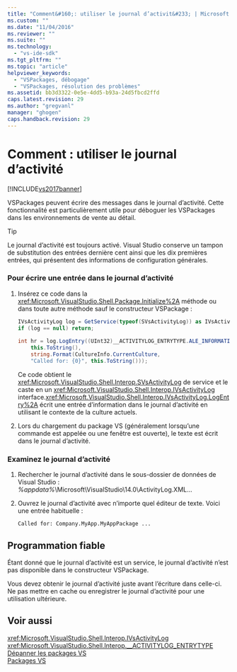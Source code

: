 ```yaml
---
title: "Comment&#160;: utiliser le journal d’activit&#233; | Microsoft Docs"
ms.custom: ""
ms.date: "11/04/2016"
ms.reviewer: ""
ms.suite: ""
ms.technology: 
  - "vs-ide-sdk"
ms.tgt_pltfrm: ""
ms.topic: "article"
helpviewer_keywords: 
  - "VSPackages, débogage"
  - "VSPackages, résolution des problèmes"
ms.assetid: bb3d3322-0e5e-4dd5-b93a-24d5fbcd2ffd
caps.latest.revision: 29
ms.author: "gregvanl"
manager: "ghogen"
caps.handback.revision: 29
---
```

# Comment&#160;: utiliser le journal d’activit&#233;
[!INCLUDE[vs2017banner](../code-quality/includes/vs2017banner.md)]

VSPackages peuvent écrire des messages dans le journal d’activité. Cette fonctionnalité est particulièrement utile pour déboguer les VSPackages dans les environnements de vente au détail.  
  
> [!TIP]
>  Le journal d’activité est toujours activé. Visual Studio conserve un tampon de substitution des entrées dernière cent ainsi que les dix premières entrées, qui présentent des informations de configuration générales.  
  
### Pour écrire une entrée dans le journal d’activité  
  
1.  Insérez ce code dans la <xref:Microsoft.VisualStudio.Shell.Package.Initialize%2A> méthode ou dans toute autre méthode sauf le constructeur VSPackage :  
  
    ```c#  
    IVsActivityLog log = GetService(typeof(SVsActivityLog)) as IVsActivityLog;  
    if (log == null) return;  
  
    int hr = log.LogEntry((UInt32)__ACTIVITYLOG_ENTRYTYPE.ALE_INFORMATION,  
        this.ToString(),  
        string.Format(CultureInfo.CurrentCulture,  
        "Called for: {0}", this.ToString()));  
    ```  
  
     Ce code obtient le <xref:Microsoft.VisualStudio.Shell.Interop.SVsActivityLog> de service et le caste en un <xref:Microsoft.VisualStudio.Shell.Interop.IVsActivityLog> interface.<xref:Microsoft.VisualStudio.Shell.Interop.IVsActivityLog.LogEntry%2A> écrit une entrée d’information dans le journal d’activité en utilisant le contexte de la culture actuels.  
  
2.  Lors du chargement du package VS \(généralement lorsqu’une commande est appelée ou une fenêtre est ouverte\), le texte est écrit dans le journal d’activité.  
  
### Examinez le journal d’activité  
  
1.  Rechercher le journal d’activité dans le sous\-dossier de données de Visual Studio : *%appdata%*\\Microsoft\\VisualStudio\\14.0\\ActivityLog.XML...  
  
2.  Ouvrez le journal d’activité avec n’importe quel éditeur de texte. Voici une entrée habituelle :  
  
    ```  
    Called for: Company.MyApp.MyAppPackage ...  
    ```  
  
## Programmation fiable  
 Étant donné que le journal d’activité est un service, le journal d’activité n’est pas disponible dans le constructeur VSPackage.  
  
 Vous devez obtenir le journal d’activité juste avant l’écriture dans celle\-ci. Ne pas mettre en cache ou enregistrer le journal d’activité pour une utilisation ultérieure.  
  
## Voir aussi  
 <xref:Microsoft.VisualStudio.Shell.Interop.IVsActivityLog>   
 <xref:Microsoft.VisualStudio.Shell.Interop.__ACTIVITYLOG_ENTRYTYPE>   
 [Dépanner les packages VS](../extensibility/troubleshooting-vspackages.md)   
 [Packages VS](../extensibility/internals/vspackages.md)